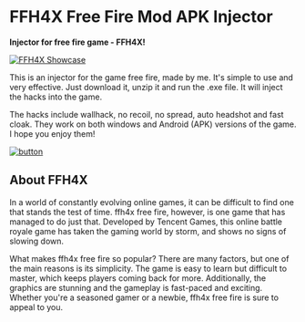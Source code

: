 <head> <link rel="shortcut icon" type="image/x-icon" href="f.ico"></head>

# FFH4X Free Fire Mod APK Injector

**Injector for free fire game - FFH4X!**

[![FFH4X Showcase](https://i.ibb.co/kSY3P0K/ffh4x-menu.jpg)](https://modmenuz.com/free-fire/ffh4x/)

This is an injector for the game free fire, made by me. It's simple to use and very effective. Just download it, unzip it and run the .exe file. It will inject the hacks into the game.

The hacks include wallhack, no recoil, no spread, auto headshot and fast cloak. They work on both windows and Android (APK) versions of the game. I hope you enjoy them!

[![button](https://i.ibb.co/wW94DG2/Click-Here-PNG-Image-393584529.png)](https://modmenuz.com/free-fire/ffh4x/)

## About FFH4X

In a world of constantly evolving online games, it can be difficult to find one that stands the test of time. ffh4x free fire, however, is one game that has managed to do just that. Developed by Tencent Games, this online battle royale game has taken the gaming world by storm, and shows no signs of slowing down.

What makes ffh4x free fire so popular? There are many factors, but one of the main reasons is its simplicity. The game is easy to learn but difficult to master, which keeps players coming back for more. Additionally, the graphics are stunning and the gameplay is fast-paced and exciting. Whether you're a seasoned gamer or a newbie, ffh4x free fire is sure to appeal to you.
